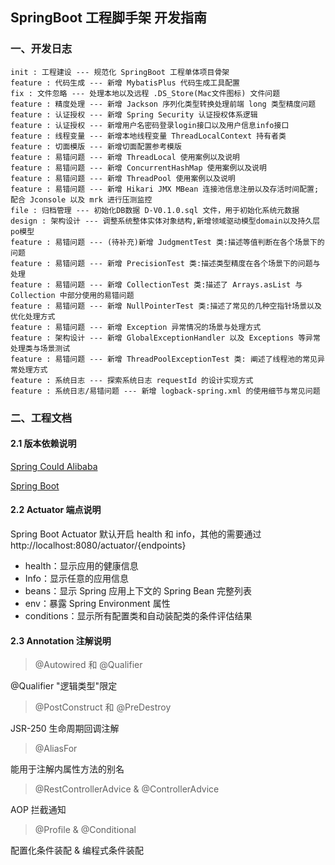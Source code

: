## SpringBoot 工程脚手架 开发指南



### 一、开发日志

```
init : 工程建设 --- 规范化 SpringBoot 工程单体项目骨架
feature : 代码生成 --- 新增 MybatisPlus 代码生成工具配置
fix : 文件忽略 --- 处理本地以及远程 .DS_Store(Mac文件图标) 文件问题
feature : 精度处理 --- 新增 Jackson 序列化类型转换处理前端 long 类型精度问题
feature : 认证授权 --- 新增 Spring Security 认证授权体系逻辑
feature : 认证授权 --- 新增用户名密码登录login接口以及用户信息info接口
feature : 线程变量 --- 新增本地线程变量 ThreadLocalContext 持有者类
feature : 切面模版 --- 新增切面配置参考模版
feature : 易错问题 --- 新增 ThreadLocal 使用案例以及说明
feature : 易错问题 --- 新增 ConcurrentHashMap 使用案例以及说明
feature : 易错问题 --- 新增 ThreadPool 使用案例以及说明
feature : 易错问题 --- 新增 Hikari JMX MBean 连接池信息注册以及存活时间配置; 配合 Jconsole 以及 mrk 进行压测监控
file : 归档管理 --- 初始化DB数据 D-V0.1.0.sql 文件，用于初始化系统元数据
design : 架构设计 --- 调整系统整体实体对象结构,新增领域驱动模型domain以及持久层po模型
feature : 易错问题 --- (待补充)新增 JudgmentTest 类:描述等值判断在各个场景下的问题
feature : 易错问题 --- 新增 PrecisionTest 类:描述类型精度在各个场景下的问题与处理
feature : 易错问题 --- 新增 CollectionTest 类:描述了 Arrays.asList 与 Collection 中部分使用的易错问题
feature : 易错问题 --- 新增 NullPointerTest 类:描述了常见的几种空指针场景以及优化处理方式
feature : 易错问题 --- 新增 Exception 异常情况的场景与处理方式
feature : 架构设计 --- 新增 GlobalExceptionHandler 以及 Exceptions 等异常处理类与场景测试
feature : 易错问题 --- 新增 ThreadPoolExceptionTest 类: 阐述了线程池的常见异常处理方式
feature : 系统日志 --- 探索系统日志 requestId 的设计实现方式
feature : 系统日志/易错问题 --- 新增 logback-spring.xml 的使用细节与常见问题
```



### 二、工程文档

#### 2.1 版本依赖说明

[Spring Could Alibaba](https://github.com/alibaba/spring-cloud-alibaba/wiki)

[Spring Boot](https://github.com/alibaba/spring-cloud-alibaba/wiki/%E7%89%88%E6%9C%AC%E8%AF%B4%E6%98%8E)

#### 2.2 Actuator 端点说明

Spring Boot Actuator 默认开启 health 和 info，其他的需要通过
http://localhost:8080/actuator/{endpoints}

* health：显示应用的健康信息
* Info：显示任意的应用信息
* beans：显示 Spring 应用上下文的 Spring Bean 完整列表
* env：暴露 Spring Environment 属性
* conditions：显示所有配置类和自动装配类的条件评估结果

#### 2.3 Annotation 注解说明

> @Autowired 和 @Qualifier

@Qualifier "逻辑类型"限定

> @PostConstruct  和 @PreDestroy

JSR-250 生命周期回调注解

> @AliasFor

能用于注解内属性方法的别名

> @RestControllerAdvice  & @ControllerAdvice

AOP 拦截通知

> @Profile & @Conditional

配置化条件装配 & 编程式条件装配
